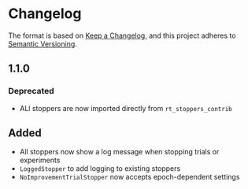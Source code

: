 # Changelog

The format is based on [Keep a Changelog](https://keepachangelog.com/en/1.0.0/),
and this project adheres to [Semantic Versioning](https://semver.org/spec/v2.0.0.html).

## 1.1.0

### Deprecated

- ALl stoppers are now imported directly from `rt_stoppers_contrib`

## Added

- All stoppers now show a log message when stopping trials or experiments
- `LoggedStopper` to add logging to existing stoppers
- `NoImprovementTrialStopper` now accepts epoch-dependent settings
